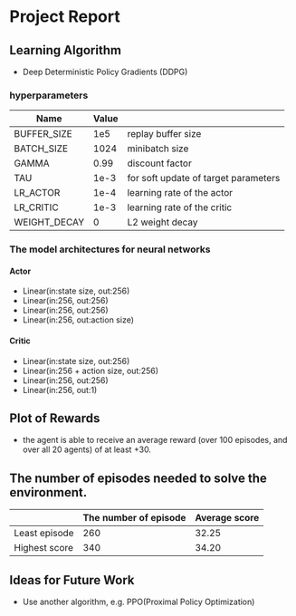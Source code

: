 # Project Report

## Learning Algorithm

- Deep Deterministic Policy Gradients (DDPG)

### hyperparameters

|  Name  |  Value  |　|
| ---- | ---- | ---- |
|BUFFER_SIZE | 1e5 | replay buffer size|
|BATCH_SIZE | 1024        | minibatch size|
|GAMMA | 0.99        | discount factor|
|TAU | 1e-3              | for soft update of target parameters|
|LR_ACTOR | 1e-4               | learning rate of the actor |
|LR_CRITIC | 1e-3               | learning rate of the critic |
|WEIGHT_DECAY | 0        | L2 weight decay |


### The model architectures for neural networks

#### Actor

- Linear(in:state size, out:256)
- Linear(in:256, out:256)
- Linear(in:256, out:256)
- Linear(in:256, out:action size)

#### Critic

- Linear(in:state size, out:256)
- Linear(in:256 + action size, out:256)
- Linear(in:256, out:256)
- Linear(in:256, out:1)

## Plot of Rewards

- the agent is able to receive an average reward (over 100 episodes, and over all 20 agents) of at least +30.

## The number of episodes needed to solve the environment.

|    |  The number of episode  | Average score |
| ---- | ---- | ---- |
|  Least episode | 260 | 32.25 |
|  Highest score  | 340 | 34.20 |


## Ideas for Future Work

- Use another algorithm, e.g. PPO(Proximal Policy Optimization) 


